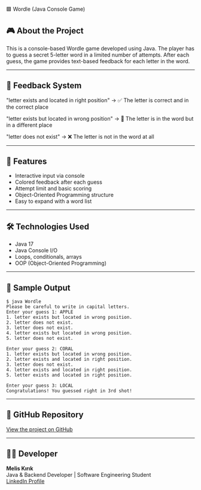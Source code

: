 🟩 Wordle (Java Console Game)

## 🎮 About the Project

This is a console-based Wordle game developed using Java.
The player has to guess a secret 5-letter word in a limited number of attempts.
After each guess, the game provides text-based feedback for each letter in the word.

---

## 🧠 Feedback System

"letter exists and located in right position" → ✅ The letter is correct and in the correct place

"letter exists but located in wrong position" → 🔄 The letter is in the word but in a different place

"letter does not exist" → ❌ The letter is not in the word at all

---

## 🚀 Features

- Interactive input via console  
- Colored feedback after each guess  
- Attempt limit and basic scoring  
- Object-Oriented Programming structure  
- Easy to expand with a word list

---

## 🛠️ Technologies Used

- Java 17  
- Java Console I/O  
- Loops, conditionals, arrays  
- OOP (Object-Oriented Programming)

---

## 📸 Sample Output

```
$ java Wordle  
Please be careful to write in capital letters.  
Enter your guess 1: APPLE  
1. letter exists but located in wrong position.  
2. letter does not exist.  
3. letter does not exist.  
4. letter exists but located in wrong position.  
5. letter does not exist.  

Enter your guess 2: CORAL  
1. letter exists but located in wrong position.  
2. letter exists and located in right position.  
3. letter does not exist.  
4. letter exists and located in right position.  
5. letter exists and located in right position.  

Enter your guess 3: LOCAL  
Congratulations! You guessed right in 3rd shot!

```

---

## 🔗 GitHub Repository

[View the project on GitHub](https://github.com/meliskirik/Wordle)

---

## 👩‍💻 Developer

**Melis Kırık**  
Java & Backend Developer | Software Engineering Student  
[LinkedIn Profile](https://www.linkedin.com/in/meliskirik)


